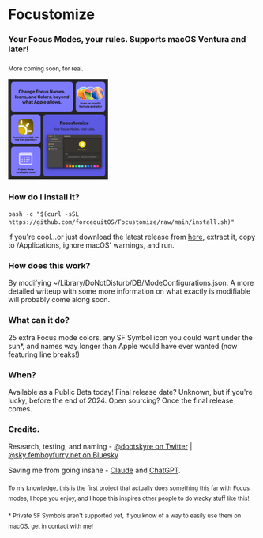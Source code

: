 # Focustomize
### Your Focus Modes, your rules. Supports macOS Ventura and later!
<sub>More coming soon, for real.</sub>

<img src="https://github.com/forcequitOS/Focustomize/blob/main/Focustomize%20Preview.png?raw=true" width="40%">

### How do I install it?
```
bash -c "$(curl -sSL https://github.com/forcequitOS/Focustomize/raw/main/install.sh)"
```
if you're cool...or just download the latest release from [here](https://github.com/forcequitOS/Focustomize/releases/latest/), extract it, copy to /Applications, ignore macOS' warnings, and run.

### How does this work?

By modifying ~/Library/DoNotDisturb/DB/ModeConfigurations.json. A more detailed writeup with some more information on what exactly is modifiable will probably come along soon.

### What can it do?

25 extra Focus mode colors, any SF Symbol icon you could want under the sun*, and names way longer than Apple would have ever wanted (now featuring line breaks!)

### When?

Available as a Public Beta today! Final release date? Unknown, but if you're lucky, before the end of 2024. Open sourcing? Once the final release comes.

### Credits.

Research, testing, and naming - [@dootskyre on Twitter](https://twitter.com/dootskyre) | [@sky.femboyfurry.net on Bluesky](https://bsky.app/profile/sky.femboyfurry.net)

Saving me from going insane - [Claude](https://claude.ai) and [ChatGPT](https://chatgpt.com).

<sub>To my knowledge, this is the first project that actually does something this far with Focus modes, I hope you enjoy, and I hope this inspires other people to do wacky stuff like this!</sub>

<sub>* Private SF Symbols aren't supported yet, if you know of a way to easily use them on macOS, get in contact with me!</sub>
